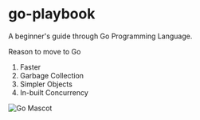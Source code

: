 # go-playbook
A beginner's guide through Go Programming Language.

Reason to move to Go
1. Faster
2. Garbage Collection
3. Simpler Objects
4. In-built Concurrency

![Go Mascot](https://images.tutorialedge.net/images/golang.svg)
